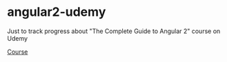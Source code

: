 # angular2-udemy
Just to track progress about "The Complete Guide to Angular 2" course on Udemy

[Course](https://www.udemy.com/the-complete-guide-to-angular-2)
